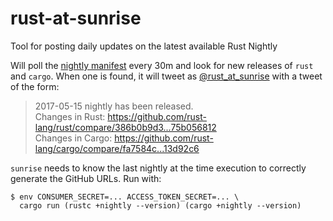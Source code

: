 # rust-at-sunrise
Tool for posting daily updates on the latest available Rust Nightly

Will poll the [nightly
manifest](https://static.rust-lang.org/dist/channel-rust-nightly.toml)
every 30m and look for new releases of `rust` and `cargo`.
When one is found, it will tweet as
[@rust_at_sunrise](https://twitter.com/rust_at_sunrise) with a tweet of
the form:

> 2017-05-15 nightly has been released.<br />
> Changes in Rust: https://github.com/rust-lang/rust/compare/386b0b9d3...75b056812<br />
> Changes in Cargo: https://github.com/rust-lang/cargo/compare/fa7584c...13d92c6

`sunrise` needs to know the last nightly at the time execution to
correctly generate the GitHub URLs. Run with:
```console
$ env CONSUMER_SECRET=... ACCESS_TOKEN_SECRET=... \
  cargo run (rustc +nightly --version) (cargo +nightly --version)
```
